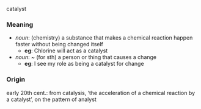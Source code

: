 catalyst
### Meaning
+ _noun_: (chemistry) a substance that makes a chemical reaction happen faster without being changed itself
	+ __eg__: Chlorine will act as a catalyst
+ _noun_: ~ (for sth) a person or thing that causes a change
	+ __eg__: I see my role as being a catalyst for change

### Origin

early 20th cent.: from catalysis, ‘the acceleration of a chemical reaction by a catalyst’, on the pattern of analyst
